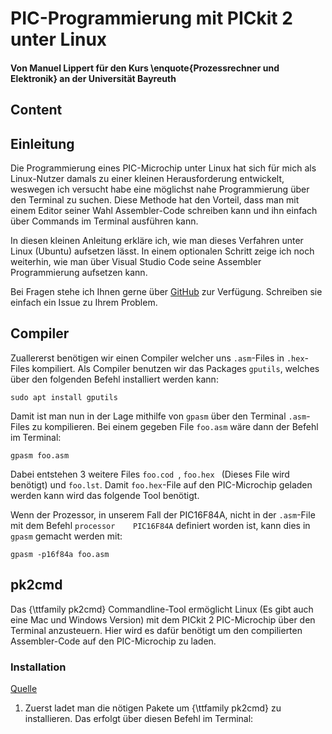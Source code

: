 # PIC-Programmierung mit PICkit 2 unter Linux
#### Von Manuel Lippert für den Kurs \enquote{Prozessrechner und Elektronik} an der Universität Bayreuth

## Content


## Einleitung
Die Programmierung eines PIC-Microchip unter Linux hat sich für mich als Linux-Nutzer damals zu einer kleinen Herausforderung entwickelt, weswegen ich versucht habe eine möglichst nahe Programmierung über den Terminal zu suchen. Diese Methode hat den Vorteil, dass man mit einem Editor seiner Wahl Assembler-Code schreiben kann und ihn einfach über Commands im Terminal ausführen kann.

In diesen kleinen Anleitung erkläre ich, wie man dieses Verfahren unter Linux (Ubuntu) aufsetzen lässt. In einem optionalen Schritt zeige ich noch weiterhin, wie man über Visual Studio Code seine Assembler Programmierung aufsetzen kann.

Bei Fragen stehe ich Ihnen gerne über [GitHub](https://github.com/Phi-Laboratorys/PBWP2-AssemblerVSCode) zur Verfügung. Schreiben sie einfach ein Issue zu Ihrem Problem.

## Compiler
Zuallererst benötigen wir einen Compiler welcher uns ```.asm```-Files in ```.hex```-Files kompiliert. Als Compiler benutzen wir das Packages ```gputils```, welches über den folgenden Befehl installiert werden kann:
```
sudo apt install gputils
```

Damit ist man nun in der Lage mithilfe von ```gpasm``` über den Terminal ```.asm```-Files zu kompilieren. Bei einem gegeben File ```foo.asm``` wäre dann der Befehl im Terminal:
```
gpasm foo.asm
```

Dabei entstehen 3 weitere Files ```foo.cod ```, ```foo.hex ``` (Dieses File wird benötigt) und ```foo.lst```. Damit ```foo.hex```-File auf den PIC-Microchip geladen werden kann wird das folgende Tool benötigt.

Wenn der Prozessor, in unserem Fall der PIC16F84A,  nicht in der ```.asm```-File mit dem Befehl ```processor	PIC16F84A``` definiert worden ist, kann dies in ```gpasm``` gemacht werden mit:
```
gpasm -p16f84a foo.asm
```

## pk2cmd

Das {\ttfamily pk2cmd} Commandline-Tool ermöglicht Linux (Es gibt auch eine Mac und Windows Version) mit dem PICkit 2 PIC-Microchip über den Terminal anzusteuern. Hier wird es dafür benötigt um den compilierten Assembler-Code auf den PIC-Microchip zu laden.

### Installation
[Quelle](https://www.making-sound.co.uk/tech-notes/pickit2-linux.html)

1) Zuerst ladet man die nötigen Pakete um {\ttfamily pk2cmd} zu installieren. Das erfolgt über diesen Befehl im Terminal:

